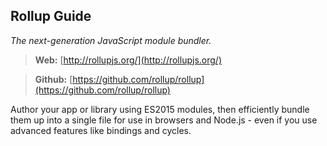 ## Rollup Guide
*The next-generation JavaScript module bundler.*

> **Web:** [http://rollupjs.org/](http://rollupjs.org/)

> **Github:** [https://github.com/rollup/rollup](https://github.com/rollup/rollup)

Author your app or library using ES2015 modules, then efficiently bundle them up into a single file for use in browsers and Node.js - even if you use advanced features like bindings and cycles.
